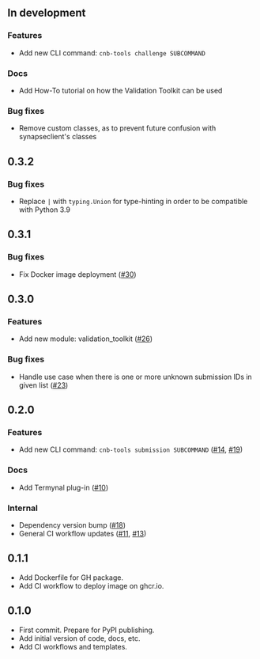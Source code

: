 ## In development

### Features
- Add new CLI command: `cnb-tools challenge SUBCOMMAND`

### Docs
- Add How-To tutorial on how the Validation Toolkit can be used

### Bug fixes
- Remove custom classes, as to prevent future confusion with synapseclient's classes

## 0.3.2

### Bug fixes
- Replace `|` with `typing.Union` for type-hinting in order to be compatible with Python 3.9

## 0.3.1

### Bug fixes
- Fix Docker image deployment ([#30](https://github.com/Sage-Bionetworks-Challenges/cnb-tools/pull/30))

## 0.3.0

### Features
- Add new module: validation_toolkit ([#26](https://github.com/Sage-Bionetworks-Challenges/cnb-tools/pull/26))

### Bug fixes
- Handle use case when there is one or more unknown submission IDs in given list ([#23](https://github.com/Sage-Bionetworks-Challenges/cnb-tools/pull/23))

## 0.2.0

### Features
- Add new CLI command: `cnb-tools submission SUBCOMMAND` ([#14](https://github.com/Sage-Bionetworks-Challenges/cnb-tools/pull/14), [#19](https://github.com/Sage-Bionetworks-Challenges/cnb-tools/pull/19))

### Docs
- Add Termynal plug-in ([#10](https://github.com/Sage-Bionetworks-Challenges/cnb-tools/pull/10))

### Internal
- Dependency version bump ([#18](https://github.com/Sage-Bionetworks-Challenges/cnb-tools/pull/18))
- General CI workflow updates ([#11](https://github.com/Sage-Bionetworks-Challenges/cnb-tools/pull/11), [#13](https://github.com/Sage-Bionetworks-Challenges/cnb-tools/pull/13))

## 0.1.1

- Add Dockerfile for GH package.
- Add CI workflow to deploy image on ghcr.io.

## 0.1.0

- First commit. Prepare for PyPI publishing.
- Add initial version of code, docs, etc.
- Add CI workflows and templates.
